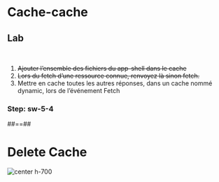 <!-- .slide: class="exercice" -->

# Cache-cache

## Lab

<br>

1. <del>Ajouter l’ensemble des fichiers du app-shell dans le cache</del>
2. <del>Lors du fetch d’une ressource connue, renvoyez là sinon fetch.</del>
3. Mettre en cache toutes les autres réponses, dans un cache nommé dynamic, lors de l’événement Fetch

### Step: sw-5-4

##==##

# Delete Cache


![center h-700](./assets/images/sw_delete_cache.png)
